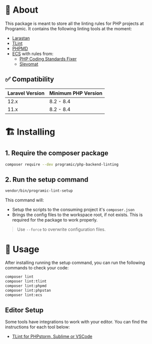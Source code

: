 # 🚀 About
This package is meant to store all the linting rules for PHP projects at Programic.
It contains the following linting tools at the moment:
- [Larastan](https://github.com/larastan/larastan)
- [TLint](https://github.com/tighten/tlint)
- [PHPMD](https://phpmd.org/)
- [ECS](https://github.com/easy-coding-standard/easy-coding-standard) with rules from:
  - [PHP Coding Standards Fixer](https://cs.symfony.com/)
  - [Slevomat](https://github.com/slevomat/coding-standard)

## ✅ Compatibility

| Laravel Version | Minimum PHP Version |
|-----------------|---------------------|
| 12.x            | 8.2 - 8.4           |
| 11.x            | 8.2 - 8.4           |


# 🏗️ Installing

## 1. Require the composer package
```bash
composer require --dev programic/php-backend-linting
```

## 2. Run the setup command
```bash
vendor/bin/programic-lint-setup
```

This command will:
- Setup the scripts to the consuming project it's `composer.json`
- Brings the config files to the workspace root, if not exists. This is required for the package to work properly.

> Use `--force` to overwrite configuration files.

# 👷 Usage

After installing running the setup command, you can run the following commands to check your code:

```bash
composer lint
composer lint:tlint
composer lint:phpmd
composer lint:phpstan
composer lint:ecs
```

## Editor Setup
Some tools have integrations to work with your editor. You can find the instructions for each tool below:
- [TLint for PHPstorm, Sublime or VSCode](https://github.com/tighten/tlint?tab=readme-ov-file#editor-integrations)



